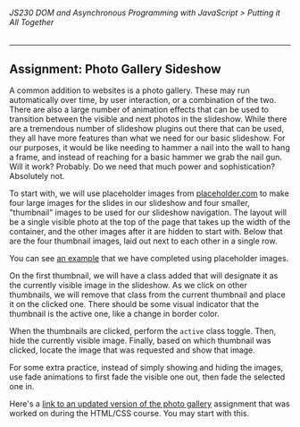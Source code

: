###### JS230 DOM and Asynchronous Programming with JavaScript > Putting it All Together

---

## Assignment: Photo Gallery Sideshow

A common addition to websites is a photo gallery. These may run automatically over time, by user interaction, or a combination of the two. There are also a large number of animation effects that can be used to transition between the visible and next photos in the slideshow. While there are a tremendous number of slideshow plugins out there that can be used, they all have more features than what we need for our basic slideshow. For our purposes, it would be like needing to hammer a nail into the wall to hang a frame, and instead of reaching for a basic hammer we grab the nail gun. Will it work? Probably. Do we need that much power and sophistication? Absolutely not.  

To start with, we will use placeholder images from [placeholder.com](https://placeholder.com/) to make four large images for the slides in our slideshow and four smaller, "thumbnail" images to be used for our slideshow navigation. The layout will be a single visible photo at the top of the page that takes up the width of the container, and the other images after it are hidden to start with. Below that are the four thumbnail images, laid out next to each other in a single row.  

You can see [an example](https://d3jtzah944tvom.cloudfront.net/lesson_5/photo_gallery_slideshow/index.html) that we have completed using placeholder images.  

On the first thumbnail, we will have a class added that will designate it as the currently visible image in the slideshow. As we click on other thumbnails, we will remove that class from the current thumbnail and place it on the clicked one. There should be some visual indicator that the thumbnail is the active one, like a change in border color.  

When the thumbnails are clicked, perform the `active` class toggle. Then, hide the currently visible image. Finally, based on which thumbnail was clicked, locate the image that was requested and show that image.  

For some extra practice, instead of simply showing and hiding the images, use fade animations to first fade the visible one out, then fade the selected one in.  

Here's a [link to an updated version of the photo gallery](https://d3jtzah944tvom.cloudfront.net/photo_gallery_with_fluid_layout/photo_gallery.zip) assignment that was worked on during the HTML/CSS course. You may start with this.  

